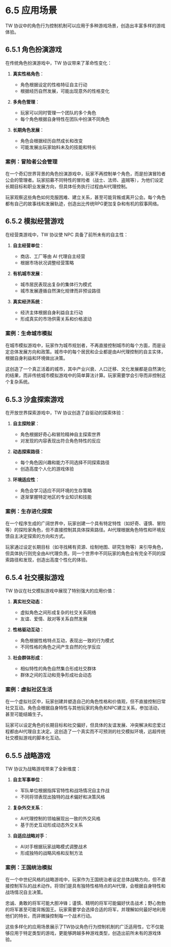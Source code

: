 # 6.5 应用场景

TW 协议中的角色行为控制机制可以应用于多种游戏场景，创造出丰富多样的游戏体验。

## 6.5.1 角色扮演游戏

在传统角色扮演游戏中，TW 协议带来了革命性变化：

1. **真实性格角色**：
   - 角色根据设定的性格特征自主行动
   - 根据经历自然发展，可能出现意外的性格变化

2. **多角色管理**：
   - 玩家可以同时管理一个团队的多个角色
   - 每个角色根据自身特性在团队中扮演不同角色

3. **长期角色发展**：
   - 角色会根据经历自然成长和改变
   - 可能发展出玩家始料未及的技能和特长

### 案例：冒险者公会管理

在一个奇幻世界背景的角色扮演游戏中，玩家不再控制单个角色，而是扮演冒险者公会的管理者。玩家招募不同特性的冒险者（战士、法师、盗贼等），为他们设定长期目标和职业发展方向，但具体任务执行过程由AI代理控制。

玩家观察这些角色如何克服困难、建立关系，甚至可能背叛或离开公会。每个角色都有自己的故事线和发展轨迹，创造出比传统RPG更加复杂和有机的叙事网络。

## 6.5.2 模拟经营游戏

在经营类游戏中，TW 协议使 NPC 具备了前所未有的自主性：

1. **自主经营单位**：
   - 商店、工厂等由 AI 代理自主经营
   - 根据市场状况调整经营策略

2. **有机城市发展**：
   - 城市居民表现出复杂的集体行为模式
   - 城市发展遵循自然演化规律而非预设路径

3. **真实经济系统**：
   - 经济主体根据自身利益自主行动
   - 形成真实的市场供需关系和价格波动

### 案例：生命城市模拟

在城市模拟游戏中，玩家作为城市规划者，不再直接控制城市的每个方面，而是设定总体发展方向和政策。城市中的每个居民和企业都是由AI代理控制的自主实体，根据自身利益和环境做出决策。

这创造了一个真正活着的城市，其中产业兴衰、人口迁移、文化发展都是自然演化的结果，而非传统城市模拟游戏中的简单算法计算。玩家需要学会引导而非控制这个复杂系统。

## 6.5.3 沙盒探索游戏

在开放世界探索游戏中，TW 协议创造了自驱动的探索体验：

1. **自主探险家**：
   - 角色根据好奇心和冒险精神自主探索世界
   - 对发现的内容表现出符合角色特性的反应

2. **动态探索路径**：
   - 每个角色因兴趣和能力不同选择不同探索路径
   - 创造高度个人化的游戏体验

3. **环境适应性**：
   - 角色会学习适应不同环境的生存策略
   - 逐渐掌握特定地区的专业知识和技能

### 案例：生存进化探索

在一个程序生成的广阔世界中，玩家创建一个具有特定特性（如好奇、谨慎、冒险等）的探险家角色，但不直接控制其具体探索路径。AI代理根据角色特性和环境反馈自主决定探索的方向和方式。

玩家通过设定长期目标（如寻找稀有资源、绘制地图、研究生物等）来引导角色，但具体执行则完全由AI代理负责。同一个世界中不同玩家的角色会有完全不同的探索路径和发现，创造出高度个性化的体验。

## 6.5.4 社交模拟游戏

TW 协议在社交模拟游戏中展现了特别强大的应用价值：

1. **真实社交动态**：
   - 虚拟角色之间形成复杂的社交关系网络
   - 友谊、爱情、敌对等关系自然发展

2. **性格驱动互动**：
   - 角色根据性格特点互动，表现出一致的行为模式
   - 不同性格的角色之间产生自然的化学反应

3. **社会群体形成**：
   - 相似特性的角色自然集合形成社交群体
   - 群体之间的互动和竞争形成社会动态

### 案例：虚拟社区生活

在一个虚拟社区中，玩家创建并塑造自己的角色性格和价值观，但不直接控制日常社交互动。角色会根据自身特性与其他玩家的角色和NPC建立关系，参加活动，甚至可能结婚生子。

玩家可以设定角色的长期目标和社交偏好，但具体的友谊发展、冲突解决和恋爱过程都由AI代理自主决定。这创造了一个真实而不可预测的社交模拟环境，远超传统社交模拟游戏的脚本化互动。

## 6.5.5 战略游戏

TW 协议为战略游戏带来了全新维度：

1. **自主军事单位**：
   - 军队单位根据指挥官特性和战场情况自主作战
   - 不同将领表现出独特的战术偏好和决策风格

2. **复杂外交关系**：
   - AI代理控制的领袖展现出一致的外交风格
   - 基于历史互动形成动态外交关系

3. **自适应战略对手**：
   - AI对手根据玩家战略模式调整战术
   - 形成独特的战略风格和反制方法

### 案例：王国统治模拟

在一个中世纪风格的战略游戏中，玩家作为王国统治者设定总体战略方向，但不直接控制军队的战术动作。将领们是具有独特性格特点的AI代理，会根据自身特性和战场情况自主决策。

忠诚、勇敢的将军可能大胆冲锋；谨慎、精明的将军可能偏好伏击战术；野心勃勃的将军甚至可能背叛国王。玩家需要学会选择合适的将军，并理解如何最好地利用他们的特长，而非微操控制每一个战术行动。

这些多样化的应用场景展示了TW协议角色行为控制机制的广泛适用性，它不仅能够应用于特定类型的游戏，更能够跨越多种游戏类型，创造出前所未有的游戏体验。
